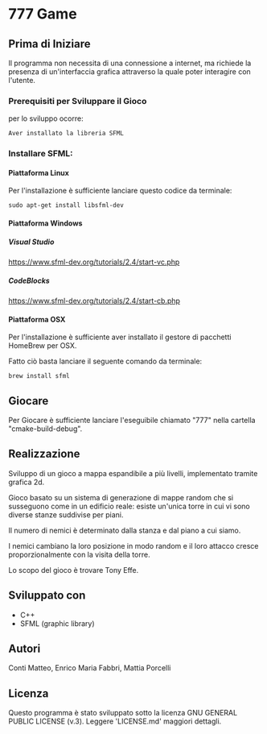 # **777 Game**

## Prima di Iniziare

Il programma non necessita di una connessione a internet, ma richiede la presenza di un'interfaccia grafica attraverso la quale poter interagire con l'utente.

### Prerequisiti per Sviluppare il Gioco

per lo sviluppo ocorre:

```
Aver installato la libreria SFML
```

### Installare SFML:

#### Piattaforma Linux

Per l'installazione è sufficiente lanciare questo codice da terminale:

```
sudo apt-get install libsfml-dev
```

#### Piattaforma Windows

##### Visual Studio

https://www.sfml-dev.org/tutorials/2.4/start-vc.php

##### CodeBlocks

https://www.sfml-dev.org/tutorials/2.4/start-cb.php

#### Piattaforma OSX

Per l'installazione è sufficiente aver installato il gestore di pacchetti HomeBrew per OSX.

Fatto ciò basta lanciare il seguente comando da terminale:

```
brew install sfml
```

## Giocare

Per Giocare è sufficiente lanciare l'eseguibile chiamato "777" nella cartella "cmake-build-debug".

## Realizzazione
Sviluppo di un gioco a mappa espandibile a più livelli, implementato tramite grafica 2d. 

Gioco basato su un sistema di generazione di mappe random che si susseguono come in un edificio reale: esiste un'unica torre in cui vi sono diverse stanze suddivise per piani.

Il numero di nemici è determinato dalla stanza e dal piano a cui siamo.

I nemici cambiano la loro posizione in modo random e il loro attacco cresce proporzionalmente con la visita della torre.

Lo scopo del gioco è trovare Tony Effe.

##  Sviluppato con
- C++
- SFML (graphic library)

##  Autori
Conti Matteo, Enrico Maria Fabbri, Mattia Porcelli

## Licenza

Questo programma è stato sviluppato sotto la licenza GNU GENERAL PUBLIC LICENSE (v.3). Leggere 'LICENSE.md' maggiori dettagli.
